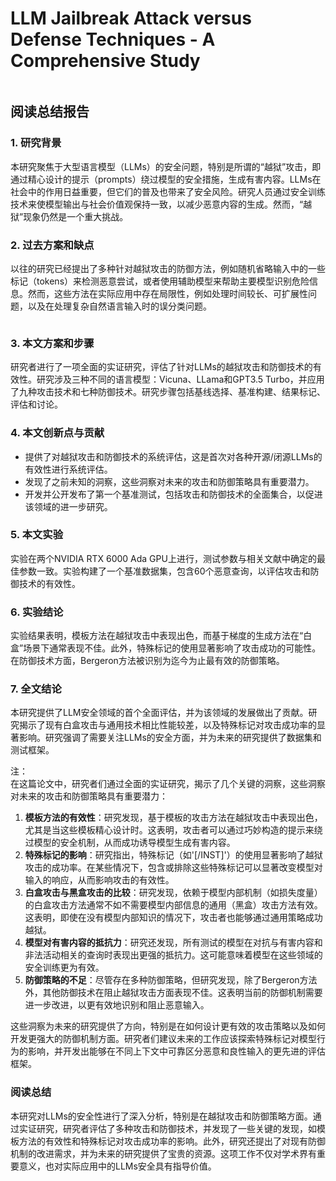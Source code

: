 # LLM Jailbreak Attack versus Defense Techniques - A Comprehensive Study

<figure><img src="../../.gitbook/assets/image (5) (1) (1) (1) (1) (1) (1) (1) (1) (1) (1) (1) (1) (1) (1) (1) (1) (1) (1) (1) (1) (1) (1) (1) (1) (1) (1) (1) (1) (1) (1) (1) (1) (1).png" alt=""><figcaption></figcaption></figure>

## 阅读总结报告

### 1. 研究背景

本研究聚焦于大型语言模型（LLMs）的安全问题，特别是所谓的“越狱”攻击，即通过精心设计的提示（prompts）绕过模型的安全措施，生成有害内容。LLMs在社会中的作用日益重要，但它们的普及也带来了安全风险。研究人员通过安全训练技术来使模型输出与社会价值观保持一致，以减少恶意内容的生成。然而，“越狱”现象仍然是一个重大挑战。

### 2. 过去方案和缺点

以往的研究已经提出了多种针对越狱攻击的防御方法，例如随机省略输入中的一些标记（tokens）来检测恶意尝试，或者使用辅助模型来帮助主要模型识别危险信息。然而，这些方法在实际应用中存在局限性，例如处理时间较长、可扩展性问题，以及在处理复杂自然语言输入时的误分类问题。

<figure><img src="../../.gitbook/assets/image (6) (1) (1) (1) (1) (1) (1) (1) (1) (1) (1) (1) (1) (1) (1) (1) (1) (1) (1) (1) (1) (1) (1) (1) (1) (1) (1) (1) (1) (1) (1).png" alt=""><figcaption></figcaption></figure>

### 3. 本文方案和步骤

研究者进行了一项全面的实证研究，评估了针对LLMs的越狱攻击和防御技术的有效性。研究涉及三种不同的语言模型：Vicuna、LLama和GPT3.5 Turbo，并应用了九种攻击技术和七种防御技术。研究步骤包括基线选择、基准构建、结果标记、评估和讨论。

### 4. 本文创新点与贡献

* 提供了对越狱攻击和防御技术的系统评估，这是首次对各种开源/闭源LLMs的有效性进行系统评估。
* 发现了之前未知的洞察，这些洞察对未来的攻击和防御策略具有重要潜力。
* 开发并公开发布了第一个基准测试，包括攻击和防御技术的全面集合，以促进该领域的进一步研究。

### 5. 本文实验

实验在两个NVIDIA RTX 6000 Ada GPU上进行，测试参数与相关文献中确定的最佳参数一致。实验构建了一个基准数据集，包含60个恶意查询，以评估攻击和防御技术的有效性。

### 6. 实验结论

实验结果表明，模板方法在越狱攻击中表现出色，而基于梯度的生成方法在“白盒”场景下通常表现不佳。此外，特殊标记的使用显著影响了攻击成功的可能性。在防御技术方面，Bergeron方法被识别为迄今为止最有效的防御策略。

### 7. 全文结论

本研究提供了LLM安全领域的首个全面评估，并为该领域的发展做出了贡献。研究揭示了现有白盒攻击与通用技术相比性能较差，以及特殊标记对攻击成功率的显著影响。研究强调了需要关注LLMs的安全方面，并为未来的研究提供了数据集和测试框架。

注：\
在这篇论文中，研究者们通过全面的实证研究，揭示了几个关键的洞察，这些洞察对未来的攻击和防御策略具有重要潜力：

1. **模板方法的有效性**：研究发现，基于模板的攻击方法在越狱攻击中表现出色，尤其是当这些模板精心设计时。这表明，攻击者可以通过巧妙构造的提示来绕过模型的安全机制，从而成功诱导模型生成有害内容。
2. **特殊标记的影响**：研究指出，特殊标记（如'\[/INST]'）的使用显著影响了越狱攻击的成功率。在某些情况下，包含或排除这些特殊标记可以显著改变模型对输入的响应，从而影响攻击的有效性。
3. **白盒攻击与黑盒攻击的比较**：研究发现，依赖于模型内部机制（如损失度量）的白盒攻击方法通常不如不需要模型内部信息的通用（黑盒）攻击方法有效。这表明，即使在没有模型内部知识的情况下，攻击者也能够通过通用策略成功越狱。
4. **模型对有害内容的抵抗力**：研究还发现，所有测试的模型在对抗与有害内容和非法活动相关的查询时表现出更强的抵抗力。这可能意味着模型在这些领域的安全训练更为有效。
5. **防御策略的不足**：尽管存在多种防御策略，但研究发现，除了Bergeron方法外，其他防御技术在阻止越狱攻击方面表现不佳。这表明当前的防御机制需要进一步改进，以更有效地识别和阻止恶意输入。

这些洞察为未来的研究提供了方向，特别是在如何设计更有效的攻击策略以及如何开发更强大的防御机制方面。研究者们建议未来的工作应该探索特殊标记对模型行为的影响，并开发出能够在不同上下文中可靠区分恶意和良性输入的更先进的评估框架。

### 阅读总结

本研究对LLMs的安全性进行了深入分析，特别是在越狱攻击和防御策略方面。通过实证研究，研究者评估了多种攻击和防御技术，并发现了一些关键的发现，如模板方法的有效性和特殊标记对攻击成功率的影响。此外，研究还提出了对现有防御机制的改进需求，并为未来的研究提供了宝贵的资源。这项工作不仅对学术界有重要意义，也对实际应用中的LLMs安全具有指导价值。
